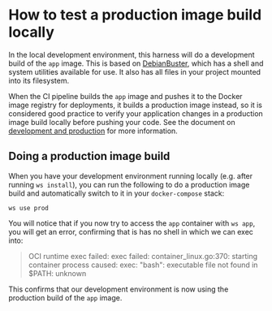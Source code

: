 # How to test a production image build locally

In the local development environment, this harness will do a development build of the `app` image. This is based on [DebianBuster], which has a shell and system utilities available for use. It also has all files in your project  mounted into its filesystem.

When the CI pipeline builds the `app` image and pushes it to the Docker image registry for deployments, it builds a production image instead, so it is considered good practice to verify your application changes in a production image build locally before pushing your code. See the document on [development and production] for more information.

## Doing a production image build

When you have your development environment running locally (e.g. after running `ws install`), you can run the following to do a production image build and automatically switch to it in your `docker-compose` stack:

    ws use prod

You will notice that if you now try to access the `app` container with `ws app`, you will get an error, confirming that is has no shell in which we can exec into:

> OCI runtime exec failed: exec failed: container_linux.go:370: starting container process caused: exec: "bash": executable file not found in $PATH: unknown

This confirms that our development environment is now using the production build of the `app` image.

[DebianBuster]: https://wiki.debian.org/DebianBuster
[development and production]: /docs/development-and-production.md
